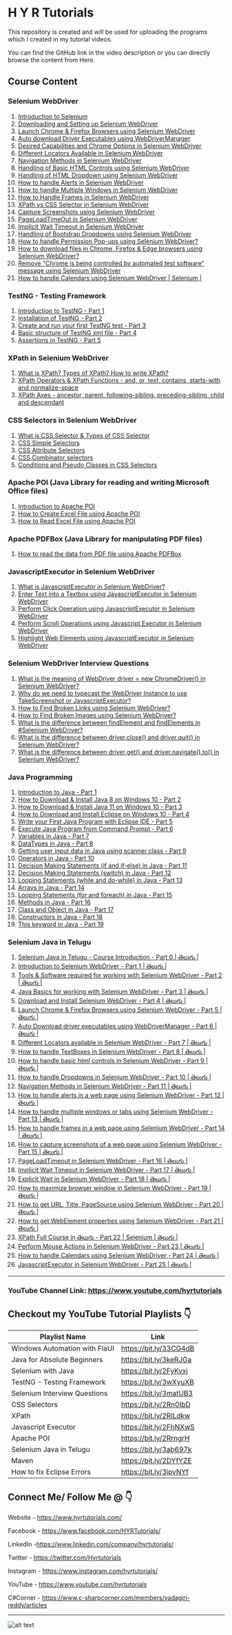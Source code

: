 # H Y R Tutorials

This repository is created and will be used for uploading the programs which I created in my tutorial videos.

You can find the GitHub link in the video description or you can directly browse the content from Here.

## Course Content
### Selenium WebDriver
1. [Introduction to Selenium](https://youtu.be/nE3JJQ5zALE)
2. [Downloading and Setting up Selenium WebDriver](https://youtu.be/BbQyHKcdbD8)
3. [Launch Chrome & Firefox Browsers using Selenium WebDriver](https://youtu.be/RgFREgOgSlE)
4. [Auto download Driver Executables using WebDriverManager](https://youtu.be/tdA3tSl0jUg)
5. [Desired Capabilities and Chrome Options in Selenium WebDriver](https://youtu.be/lvIXXilkw60)
6. [Different Locators Available in Selenium WebDriver](https://youtu.be/ZukVi_Qbm58)
7. [Navigation Methods in Selenium WebDriver](https://youtu.be/wlu6pr_QPXQ)
8. [Handling of Basic HTML Controls using Selenium WebDriver](https://youtu.be/Nyx955Dl058)
9. [Handling of HTML Dropdown using Selenium WebDriver](https://youtu.be/WRLZASByeiE)
10. [How to handle Alerts in Selenium WebDriver](https://youtu.be/Ogo_t1c-TN4)
11. [How to handle Multiple Windows in Selenium WebDriver](https://youtu.be/InTZhbAWCrU)
12. [How to Handle Frames in Selenium WebDriver](https://youtu.be/INdpVD26sDI)
13. [XPath vs CSS Selector in Selenium WebDriver](https://youtu.be/d4iJrWsdT4E)
14. [Capture Screenshots using Selenium WebDriver](https://youtu.be/Ld9qJ4psQmI)
15. [PageLoadTimeOut in Selenium WebDriver](https://youtu.be/PZXw8GlV5-o)
16. [Implicit Wait Timeout in Selenium WebDriver](https://youtu.be/OOMer-N5WY4)
17. [Handling of Bootstrap Dropdowns using Selenium WebDriver](https://youtu.be/jBVtlGTOWu0)
18. [How to handle Permission Pop-ups using Selenium WebDriver?](https://youtu.be/deKXbbIHD4w)
19. [How to download files in Chrome, Firefox & Edge browsers using Selenium WebDriver?](https://youtu.be/15-ayP0sukA)
20. [Remove "Chrome is being controlled by automated test software" message using Selenium WebDriver](https://youtu.be/KAbllhPomwE)
21. [How to handle Calendars using Selenium WebDriver | Selenium |](https://youtu.be/HqzlDEPdJ3w)

### TestNG - Testing Framework
1. [Introduction to TestNG - Part 1](https://youtu.be/LQ72KZAg0QE)
2. [Installation of TestNG - Part 2](https://youtu.be/EIPHiYYMD0g)
3. [Create and run your first TestNG test - Part 3](https://youtu.be/k_zFvArWWTs)
4. [Basic structure of TestNG xml file - Part 4](https://youtu.be/iEOZ2FmTWe0)
5. [Assertions in TestNG - Part 5](https://youtu.be/MccoImse-qg)

### XPath in Selenium WebDriver
1. [What is XPath? Types of XPath? How to write XPath?](https://youtu.be/Em2PfKQ26Zw)
2. [XPath Operators & XPath Functions - and, or, text, contains, starts-with and normalize-space](https://youtu.be/OTStvDR_jF4)
3. [XPath Axes - ancestor, parent, following-sibling, preceding-sibling, child and descendant](https://youtu.be/aAWvwGFkySI)

### CSS Selectors in Selenium WebDriver
1. [What is CSS Selector & Types of CSS Selector](https://youtu.be/DlsmZ1hdgPI)
2. [CSS Simple Selectors](https://youtu.be/JMlXasD2UhU)
3. [CSS Attribute Selectors](https://youtu.be/pZPNJ41ePmE)
4. [CSS Combinator selectors](https://youtu.be/vQvs1WSQwI0)
5. [Conditions and Pseudo Classes in CSS Selectors](https://youtu.be/dwB9jkFaiuU)

### Apache POI (Java Library for reading and writing Microsoft Office files)
1. [Introduction to Apache POI](https://youtu.be/mHHflDVLD0o)
2. [How to Create Excel File using Apache POI](https://youtu.be/q-fREhjTmNk)
3. [How to Read Excel File using Apache POI](https://youtu.be/JAyJSffgm7c)

### Apache PDFBox (Java Library for manipulating PDF files)
1. [How to read the data from PDF file using Apache PDFBox](https://youtu.be/9O_y9wI7P0A)

### JavascriptExecutor in Selenium WebDriver
1. [What is JavascriptExecutor in Selenium WebDriver?](https://youtu.be/vwdNFoS9aQM)
2. [Enter Text into a Textbox using JavascriptExecutor in Selenium WebDriver](https://youtu.be/AHUhFgWYtAA)
3. [Perform Click Operation using JavascriptExecutor in Selenium WebDriver](https://youtu.be/sXCTNmOmB_s)
4. [Perform Scroll Operations using Javascript Executor in Selenium WebDriver](https://youtu.be/3c2rE51MzWI)
5. [Highlight Web Elements using JavascriptExecutor in Selenium WebDriver](https://youtu.be/mTkeNj5tglw)

### Selenium WebDriver Interview Questions
1. [What is the meaning of WebDriver driver = new ChromeDriver() in Selenium WebDriver?](https://youtu.be/ZJI2sdTLVEg)
2. [Why do we need to typecast the WebDriver Instance to use TakeScreenshot or JavascriptExecutor?](https://youtu.be/I2Dc6TOzPVQ)
3. [How to Find Broken Links using Selenium WebDriver?](https://youtu.be/3liZaog-xXM)
4. [How to Find Broken Images using Selenium WebDriver?](https://youtu.be/6NXZQYs-Eig)
5. [What is the difference between findElement and findElements in #Selenium WebDriver?](https://youtu.be/NInJVd6aBKM)
6. [What is the difference between driver.close() and driver.quit() in Selenium WebDriver?](https://youtu.be/-2h8wAgzvHo)
7. [What is the difference between driver.get() and driver.navigate().to() in Selenium WebDriver?](https://youtu.be/VU1yut6JEHs)

### Java Programming
1. [Introduction to Java - Part 1](https://youtu.be/fPxY4hujnq4)
2. [How to Download & Install Java 8 on Windows 10 - Part 2](https://youtu.be/KG0aZOQHHhg)
3. [How to Download & Install Java 11 on Windows 10 - Part 3](https://youtu.be/BP7PgSofmzg)
4. [How to Download and Install Eclipse on Windows 10 - Part 4](https://youtu.be/Mm7JEgWlDsY)
5. [Write your First Java Program with Eclipse IDE - Part 5](https://youtu.be/DDiVOF0EqGA)
6. [Execute Java Program from Command Prompt - Part 6](https://youtu.be/mUELIhr5mks)
7. [Variables in Java - Part 7](https://youtu.be/iM7uec02OlA)
8. [DataTypes in Java - Part 8](https://youtu.be/L_SUrVJoQHA)
9. [Getting user input data in Java using scanner class - Part 9](https://youtu.be/b9i-yId8GxI)
10. [Operators in Java - Part 10](https://youtu.be/WR3oP3dI6l8)
11. [Decision Making Statements (if and if-else) in Java - Part 11](https://youtu.be/DQjnttmFwHw)
12. [Decision Making Statements (switch) in Java - Part 12](https://youtu.be/L9bdGbyMNpw)
13. [Looping Statements (while and do-while) in Java - Part 13](https://youtu.be/HfBBFSpBKYM)
14. [Arrays in Java - Part 14](https://youtu.be/p6xXuVoo8gI)
15. [Looping Statements (for and foreach) in Java - Part 15](https://youtu.be/HfBBFSpBKYM)
16. [Methods in Java - Part 16](https://youtu.be/8Cie6S3Y2rQ)
17. [Class and Object in Java - Part 17](https://youtu.be/WCfRhPd5Wzo)
18. [Constructors in Java - Part 18](https://youtu.be/WGYgM7dlet4)
19. [This keyword in Java - Part 19](https://youtu.be/3gAjQkzzrcM)

### Selenium Java in Telugu
1. [Selenium Java in Telugu - Course Introduction - Part 0 | తెలుగు |](https://youtu.be/7xkdEpaXvyE)
2. [Introduction to Selenium WebDriver - Part 1 | తెలుగు |](https://youtu.be/jIwYsM1Huwo)
3. [Tools & Software required for working with Selenium WebDriver - Part 2 | తెలుగు |](https://youtu.be/OWlqI8UVaus)
4. [Java Basics for working with Selenium WebDriver - Part 3 | తెలుగు |](https://youtu.be/0A4k9EbxG-o)
5. [Download and Install Selenium WebDriver - Part 4 | తెలుగు |](https://youtu.be/otlk2fzR_T4)
6. [Launch Chrome & Firefox Browsers using Selenium WebDriver - Part 5 | తెలుగు |](https://youtu.be/O_eupfuwRT0)
7. [Auto Download driver executables using WebDriverManager - Part 6 | తెలుగు |](https://youtu.be/c8KHV8Ospf4)
8. [Different Locators available in Selenium WebDriver - Part 7 | తెలుగు |](https://youtu.be/31mPjP7VHTY)
9. [How to handle TextBoxes in Selenium WebDriver - Part 8 | తెలుగు |](https://youtu.be/nZcqUKrsFMQ)
10. [How to handle basic html controls in Selenium WebDriver - Part 9 | తెలుగు |](https://youtu.be/H-Agz7gOrdM)
11. [How to handle Dropdowns in Selenium WebDriver - Part 10 | తెలుగు |](https://youtu.be/jHwDhenftfE)
12. [Navigation Methods in Selenium WebDriver - Part 11 | తెలుగు |](https://youtu.be/2JQ_6swL28U)
13. [How to handle alerts in a web page using Selenium WebDriver - Part 12 | తెలుగు |](https://youtu.be/oL4jQjEEl5Q)
14. [How to handle multiple windows or tabs using Selenium WebDriver - Part 13 | తెలుగు |](https://youtu.be/4QHaRw1EGDQ)
15. [How to handle frames in a web page using Selenium WebDriver - Part 14 | తెలుగు |](https://youtu.be/cz91PPTspS8)
16. [How to capture screenshots of a web page using Selenium WebDriver - Part 15 | తెలుగు |](https://youtu.be/DlhWLWzHPvw)
17. [PageLoadTimeout in Selenium WebDriver - Part 16 | తెలుగు |](https://youtu.be/Pef_oV1amYQ)
18. [Implicit Wait Timeout in Selenium WebDriver - Part 17 | తెలుగు |](https://youtu.be/yGjWbrljR6s)
19. [Explicit Wait in Selenium WebDriver - Part 18 | తెలుగు |](https://youtu.be/_fEHxdMb6V4)
20. [How to maximize browser window in Selenium WebDriver - Part 19 | తెలుగు |](https://youtu.be/h1Mj-V_onP8)
21. [How to get URL, Title, PageSource using Selenium WebDriver - Part 20 | తెలుగు |](https://youtu.be/NJd5i4rw3Rg)
22. [How to get WebElement properties using Selenium WebDriver - Part 21 | తెలుగు |](https://youtu.be/8r_syGQqnLo)
23. [XPath Full Course in తెలుగు - Part 22 | Selenium | తెలుగు |](https://youtu.be/f0oCvbuXmJI)
24. [Perform Mouse Actions in Selenium WebDriver - Part 23 | తెలుగు |](https://youtu.be/wuEefkHhT5o)
25. [How to handle Calendars using Selenium WebDriver - Part 24 | తెలుగు |](https://youtu.be/rzCCVn_E7e4)
26. [JavascriptExecutor in Selenium WebDriver - Part 25 | తెలుగు |](https://youtu.be/-4NeNaPaXk8)
***

### YouTube Channel Link: https://www.youtube.com/hyrtutorials

## Checkout my YouTube Tutorial Playlists 👇

| Playlist Name  | Link   |
| ------------- |-------------|
| Windows Automation with FlaUI |https://bit.ly/33CG4dB |
| Java for Absolute Beginners | https://bit.ly/3keRJGa |
| Selenium with Java     | https://bit.ly/2FyKvxj |
| TestNG - Testing Framework     | https://bit.ly/3wXyuXB |
| Selenium Interview Questions | https://bit.ly/3matUB3 |
| CSS Selectors | https://bit.ly/2Rn0IbD |
| XPath | https://bit.ly/2RlLdkw |
| Javascript Executor | https://bit.ly/2FhNXwS |
| Apache POI | https://bit.ly/2RrngrH |
| Selenium Java in Telugu | https://bit.ly/3ab697k |
| Maven | https://bit.ly/2DYfYZE |
| How to fix Eclipse Errors |https://bit.ly/3ipvNYf |

## Connect Me/ Follow Me @ 👇

Website - https://www.hyrtutorials.com/

Facebook - https://www.facebook.com/HYRTutorials/

LinkedIn -https://www.linkedin.com/company/hyrtutorials/

Twitter - https://twitter.com/Hyrtutorials

Instagram - https://www.instagram.com/hyrtutorials/

YouTube - https://www.youtube.com/hyrtutorials

C#Corner - https://www.c-sharpcorner.com/members/yadagiri-reddy/articles

***

![alt text][logo]

[logo]: https://1.bp.blogspot.com/-2ay0S4DnE2Y/X10bo891-HI/AAAAAAAABF0/Th_6-D2c8fQTI5KheShLcrWF68LREL-MQCLcBGAsYHQ/w400-h110/output-onlinepngtools%2B%25281%2529.png "H Y R Tutorials"

